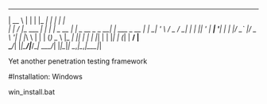 
 _____ _               _     _____      _                  _           
|  __ \ |             | |   |_   _|    | |                | |          
| |  \/ |__   ___  ___| |_    | | _ __ | |_ _ __ _   _  __| | ___ _ __ 
| | __| '_ \ / _ \/ __| __|   | || '_ \| __| '__| | | |/ _` |/ _ \ '__|
| |_\ \ | | | (_) \__ \ |_   _| || | | | |_| |  | |_| | (_| |  __/ |   
 \____/_| |_|\___/|___/\__|  \___/_| |_|\__|_|   \__,_|\__,_|\___|_|   
                                                                       
                                                                       

Yet another penetration testing framework

#Installation: Windows

win_install.bat
